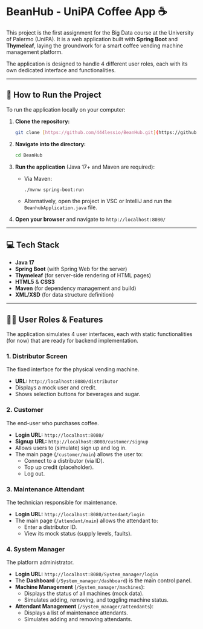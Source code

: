 # BeanHub - UniPA Coffee App ☕

This project is the first assignment for the Big Data course at the University of Palermo (UniPA).
It is a web application built with **Spring Boot** and **Thymeleaf**, laying the groundwork for a smart coffee vending machine management platform.

The application is designed to handle 4 different user roles, each with its own dedicated interface and functionalities.

---

## 🚀 How to Run the Project

To run the application locally on your computer:

1.  **Clone the repository:**
    ```bash
    git clone [https://github.com/444lessio/BeanHub.git](https://github.com/444lessio/BeanHub.git)
    ```

2.  **Navigate into the directory:**
    ```bash
    cd BeanHub
    ```

3.  **Run the application** (Java 17+ and Maven are required):
    * Via Maven:
        ```bash
        ./mvnw spring-boot:run
        ```
    * Alternatively, open the project in VSC or IntelliJ and run the `BeanhubApplication.java` file.

4.  **Open your browser** and navigate to `http://localhost:8080/`

---

## 💻 Tech Stack

* **Java 17**
* **Spring Boot** (with Spring Web for the server)
* **Thymeleaf** (for server-side rendering of HTML pages)
* **HTML5** & **CSS3**
* **Maven** (for dependency management and build)
* **XML/XSD** (for data structure definition)

---

## 👨‍💻 User Roles & Features

The application simulates 4 user interfaces, each with static functionalities (for now) that are ready for backend implementation.

### 1. Distributor Screen
The fixed interface for the physical vending machine.
* **URL:** `http://localhost:8080/distributor`
* Displays a mock user and credit.
* Shows selection buttons for beverages and sugar.

### 2. Customer
The end-user who purchases coffee.
* **Login URL:** `http://localhost:8080/`
* **Signup URL:** `http://localhost:8080/customer/signup`
* Allows users to (simulate) sign up and log in.
* The main page (`/customer/main`) allows the user to:
    * Connect to a distributor (via ID).
    * Top up credit (placeholder).
    * Log out.

### 3. Maintenance Attendant
The technician responsible for maintenance.
* **Login URL:** `http://localhost:8080/attendant/login`
* The main page (`/attendant/main`) allows the attendant to:
    * Enter a distributor ID.
    * View its mock status (supply levels, faults).

### 4. System Manager
The platform administrator.
* **Login URL:** `http://localhost:8080/System_manager/login`
* The **Dashboard** (`/System_manager/dashboard`) is the main control panel.
* **Machine Management** (`/System_manager/machines`):
    * Displays the status of all machines (mock data).
    * Simulates adding, removing, and toggling machine status.
* **Attendant Management** (`/System_manager/attendants`):
    * Displays a list of maintenance attendants.
    * Simulates adding and removing attendants.
